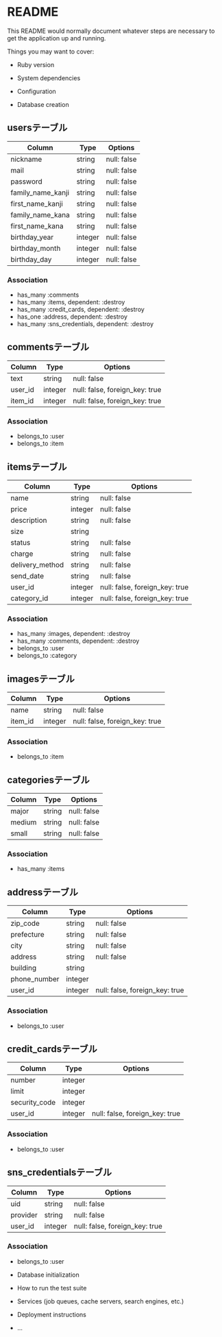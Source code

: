 # README

This README would normally document whatever steps are necessary to get the
application up and running.

Things you may want to cover:

* Ruby version

* System dependencies

* Configuration

<!-- ---------------------------------- -->

* Database creation

## usersテーブル
|Column|Type|Options|
|------|----|-------|
|nickname|string|null: false|
|mail|string|null: false|
|password|string|null: false|
|family_name_kanji|string|null: false|
|first_name_kanji|string|null: false|
|family_name_kana|string|null: false|
|first_name_kana|string|null: false|
|birthday_year|integer|null: false|
|birthday_month|integer|null: false|
|birthday_day|integer|null: false|

### Association
- has_many :comments
- has_many :items, dependent: :destroy
- has_many :credit_cards, dependent: :destroy
- has_one :address, dependent: :destroy
- has_many :sns_credentials, dependent: :destroy



## commentsテーブル
|Column|Type|Options|
|------|----|-------|
|text|string|null: false|
|user_id|integer|null: false, foreign_key: true|
|item_id|integer|null: false, foreign_key: true|

### Association
- belongs_to :user
- belongs_to :item



## itemsテーブル
|Column|Type|Options|
|------|----|-------|
|name|string|null: false|
|price|integer|null: false|
|description|string|null: false|
|size|string||
|status|string|null: false|
|charge|string|null: false|
|delivery_method|string|null: false|
|send_date|string|null: false|
|user_id|integer|null: false, foreign_key: true|
|category_id|integer|null: false, foreign_key: true|

### Association
- has_many :images, dependent: :destroy
- has_many :comments, dependent: :destroy
- belongs_to :user
- belongs_to :category



## imagesテーブル
|Column|Type|Options|
|------|----|-------|
|name|string|null: false|
|item_id|integer|null: false, foreign_key: true|

### Association
- belongs_to :item



## categoriesテーブル
|Column|Type|Options|
|------|----|-------|
|major|string|null: false|
|medium|string|null: false|
|small|string|null: false|

### Association
- has_many :items




## addressテーブル
|Column|Type|Options|
|------|----|-------|
|zip_code|string|null: false|
|prefecture|string|null: false|
|city|string|null: false|
|address|string|null: false|
|building|string||
|phone_number|integer||
|user_id|integer|null: false, foreign_key: true|

### Association
- belongs_to :user




## credit_cardsテーブル
|Column|Type|Options|
|------|----|-------|
|number|integer||
|limit|integer||
|security_code|integer||
|user_id|integer|null: false, foreign_key: true|

### Association
- belongs_to :user




## sns_credentialsテーブル
|Column|Type|Options|
|------|----|-------|
|uid|string|null: false|
|provider|string|null: false|
|user_id|integer|null: false, foreign_key: true|

### Association
- belongs_to :user

<!-- ---------------------------------- -->

* Database initialization

* How to run the test suite

* Services (job queues, cache servers, search engines, etc.)

* Deployment instructions

* ...

